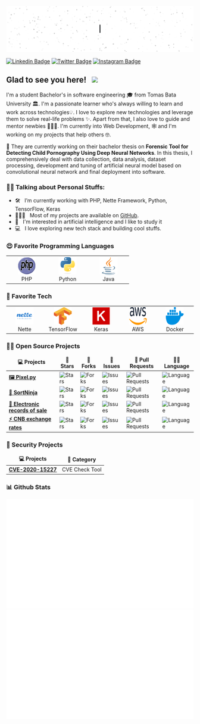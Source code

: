 ![Hi, I'm Philip 👋 I'm a 🚀 Czech software engineer 🚀 I 😍️ challenges](https://github.com/filipsedivy/filipsedivy/raw/master/assets/github.gif)

[![Linkedin Badge](https://img.shields.io/badge/-LinkedIn-0e76a8?style=flat-square&logo=Linkedin&logoColor=white)](http://linkedin.com/in/filipsedivy/)
[![Twitter Badge](https://img.shields.io/badge/-Twitter-00acee?style=flat-square&logo=Twitter&logoColor=white)](https://twitter.com/filipsedivy)
[![Instagram Badge](https://img.shields.io/badge/-Instagram-e4405f?style=flat-square&logo=Instagram&logoColor=white)](https://instagram.com/filipsedivy.cz)

## Glad to see you here! &nbsp; ![](https://visitor-badge.glitch.me/badge?page_id=filipsedivy.filipsedivy&style=flat-square&color=0088cc)

I'm a student Bachelor's in software engineering 🎓 from Tomas Bata University 🏛. I'm a passionate learner who's always
willing to learn and work across technologies💡. I love to explore new technologies and leverage them to solve real-life
problems ✨. Apart from that, I also love to guide and mentor newbies 👨🏻‍💻. I'm currently into Web Development, 🕸️
and I'm working on my projects that help others 🤓.

📣 They are currently working on their bachelor thesis on **Forensic Tool for Detecting Child Pornography Using Deep Neural Networks**. In this thesis, I comprehensively deal with data collection, data analysis, dataset processing, development and tuning of artificial neural model based on convolutional neural network and final deployment into software.

### 🙌🏻 Talking about Personal Stuffs:

- 🛠 &nbsp; I’m currently working with PHP, Nette Framework, Python, TensorFlow, Keras
- 👨🏻‍💻 &nbsp; Most of my projects are available on [GitHub](https://github.com/filipsedivy).
- 🧠 &nbsp; I'm interested in artificial intelligence and I like to study it
- 💻 &nbsp; I love exploring new tech stack and building cool stuffs.

### 😍 Favorite Programming Languages

<table>
 <tr>
  <td align="center" width="96">
      <img src="./assets/tech/php.svg" width="48" height="48" alt="PHP" />
      <br>PHP
   </td>
   <td align="center" width="96">
      <img src="./assets/tech/python.svg" width="48" height="48" alt="Python" />
      <br>Python
   </td>
   <td align="center" width="96">
      <img src="./assets/tech/java.svg" width="48" height="48" alt="Java" />
      <br>Java
   </td>
 </tr>
</table>

### 🚀 Favorite Tech

<table>
  <tr>
    <td align="center" width="96">
      <img src="./assets/tech/nette.png" width="48" height="48" alt="Nette" />
      <br>Nette
    </td>
    <td align="center"  width="96">
      <img src="./assets/tech/tensorflow.svg" width="48" height="48" alt="TensorFlow" />
      <br>TensorFlow
    </td>
    <td align="center"  width="96">
      <img src="./assets/tech/keras.svg" width="48" height="48" alt="Keras" />
      <br>Keras
    </td>
    <td align="center" width="96">
      <img src="./assets/tech/aws.svg" width="48" height="48" alt="AWS" />
      <br>AWS
    </td>
    <td align="center" width="96">
      <img src="./assets/tech/docker.svg" width="48" height="48" alt="Docker" />
      <br>Docker
    </td>
  </tr>
</table>

### 🧑‍🚀 Open Source Projects

<table>
  <thead align="center">
    <tr>
      <td><b>💻 Projects</b></td>
      <td><b>🌟 Stars</b></td>
      <td><b>🍴 Forks</b></td>
      <td><b>🐛 Issues</b></td>
      <td><b>🔔 Pull Requests</b></td>
      <td><b>👨‍💻 Language</b></td>
    </tr>
  </thead>
  <tbody>
    <tr>
    	<td><a href="https://github.com/filipsedivy/pixel.py"><b>🖼 Pixel.py</b></a></td>
      <td><img alt="Stars" src="https://img.shields.io/github/stars/filipsedivy/pixel.py?style=flat-square&labelColor=343b41"/></td>
      <td><img alt="Forks" src="https://img.shields.io/github/forks/filipsedivy/pixel.py?style=flat-square&labelColor=343b41"/></td>
      <td><img alt="Issues" src="https://img.shields.io/github/issues/filipsedivy/pixel.py?style=flat-square"/></td>
      <td><img alt="Pull Requests" src="https://img.shields.io/github/issues-pr/filipsedivy/pixel.py?style=flat-square"/></td>
      <td><img alt="Language" src="https://img.shields.io/github/languages/top/filipsedivy/pixel.py?style=flat-square"/></td>
    </tr>
    <tr>
      <td><a href="https://github.com/filipsedivy/SortNinja"><b>🥷 SortNinja</b></a></td>
      <td><img alt="Stars" src="https://img.shields.io/github/stars/filipsedivy/SortNinja?style=flat-square&labelColor=343b41"/></td>
      <td><img alt="Forks" src="https://img.shields.io/github/forks/filipsedivy/SortNinja?style=flat-square&labelColor=343b41"/></td>
      <td><img alt="Issues" src="https://img.shields.io/github/issues/filipsedivy/SortNinja?style=flat-square"/></td>
      <td><img alt="Pull Requests" src="https://img.shields.io/github/issues-pr/filipsedivy/SortNinja?style=flat-square"/></td>
      <td><img alt="Language" src="https://img.shields.io/github/languages/top/filipsedivy/SortNinja?style=flat-square"/></td>
    </tr>
    <tr>
    	<td><a href="https://github.com/filipsedivy/php-eet"><b>💸 Electronic records of sale</b></a></td>
      <td><img alt="Stars" src="https://img.shields.io/github/stars/filipsedivy/php-eet?style=flat-square&labelColor=343b41"/></td>
      <td><img alt="Forks" src="https://img.shields.io/github/forks/filipsedivy/php-eet?style=flat-square&labelColor=343b41"/></td>
      <td><img alt="Issues" src="https://img.shields.io/github/issues/filipsedivy/php-eet?style=flat-square"/></td>
      <td><img alt="Pull Requests" src="https://img.shields.io/github/issues-pr/filipsedivy/php-eet?style=flat-square"/></td>
      <td><img alt="Language" src="https://img.shields.io/github/languages/top/filipsedivy/php-eet?style=flat-square"/></td>
    </tr>
    <tr>
    	<td><a href="https://github.com/filipsedivy/cnb-api"><b>⚡️ CNB exchange rates</b></a></td>
      <td><img alt="Stars" src="https://img.shields.io/github/stars/filipsedivy/cnb-api?style=flat-square&labelColor=343b41"/></td>
      <td><img alt="Forks" src="https://img.shields.io/github/forks/filipsedivy/cnb-api?style=flat-square&labelColor=343b41"/></td>
      <td><img alt="Issues" src="https://img.shields.io/github/issues/filipsedivy/cnb-api?style=flat-square"/></td>
      <td><img alt="Pull Requests" src="https://img.shields.io/github/issues-pr/filipsedivy/cnb-api?style=flat-square"/></td>
      <td><img alt="Language" src="https://img.shields.io/github/languages/top/filipsedivy/cnb-api?style=flat-square"/></td>
    </tr>
  </tbody>
</table>

### 🔐 Security Projects

<table>
  <thead align="center">
    <tr>
      <td><b>💻 Projects</b></td>
      <td><b>🧐 Category</b></td>
    </tr>
  </thead>
  <tbody>
    <tr>
      <td><a href="https://github.com/filipsedivy/CVE-2020-15227"><b>CVE-2020-15227</b></a></td>
      <td>CVE Check Tool</td>
    </tr>
  </tbody>
</table>


### 📊 Github Stats
<a href='https://github.com/filipsedivy/github-stats'>

![Stats Overview](https://raw.githubusercontent.com/filipsedivy/github-stats/master/generated/overview.svg)
![Most Used Languages](https://raw.githubusercontent.com/filipsedivy/github-stats/master/generated/languages.svg)

</a>
